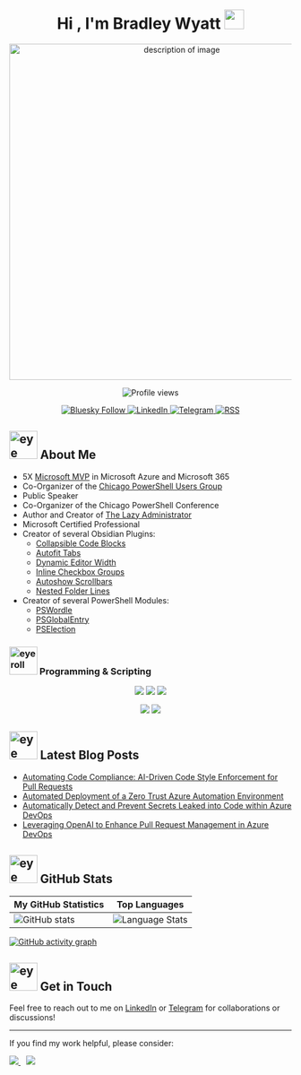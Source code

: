 <h1 align="center">Hi , I'm Bradley Wyatt <img src="https://media.giphy.com/media/hvRJCLFzcasrR4ia7z/giphy.gif" width="35"></h1>
<p align="center">
  <img src="https://www.thelazyadministrator.com/wp-content/uploads/2025/01/nicewall-removebg.png" alt="description of image" width="600">
</p>

<p align="center">
  <img src="https://komarev.com/ghpvc/?username=bwya77&style=flat-square" alt="Profile views" />
</p>

<div align="center">
  <p>
    <a href="https://bsky.app/profile/thelazyadministrator.com">
      <img src="https://img.shields.io/badge/Bluesky-0285FF?style=for-the-badge&logo=Bluesky&logoColor=white" alt="Bluesky Follow"/>
    </a>
    <a href="https://www.linkedin.com/in/bradleywyatt/">
      <img src="https://img.shields.io/badge/linkedin-%230077B5.svg?style=for-the-badge&logo=linkedin&logoColor=white" alt="LinkedIn"/>
    </a>
    <a href="https://t.me/bradwyatt">
      <img src="https://img.shields.io/badge/Telegram-2CA5E0?style=for-the-badge&logo=telegram&logoColor=white" alt="Telegram"/>
    </a>
     <a href="https://www.thelazyadministrator.com/feed/">
      <img src="https://img.shields.io/badge/rss-F88900?style=for-the-badge&logo=rss&logoColor=white" alt="RSS"/>
    </a>
  </p>
</div>




## <img src="https://github.com/goforbg/telegram-emoji-gifs/blob/master/awkward-smile.gif?raw=true" alt="eye roll" width="50" /> About Me

- 5X [Microsoft MVP](https://mvp.microsoft.com/en-US/MVP/profile/3c6509ea-7eb7-ea11-a812-000d3a8dfe0d) in Microsoft Azure and Microsoft 365
- Co-Organizer of the [Chicago PowerShell Users Group](https://www.meetup.com/meetup-group-qfbaqcoi/)
- Public Speaker
- Co-Organizer of the Chicago PowerShell Conference
- Author and Creator of [The Lazy Administrator](https://www.thelazyadministrator.com)
- Microsoft Certified Professional
- Creator of several Obsidian Plugins:
  - [Collapsible Code Blocks](https://github.com/bwya77/collapsible-code-blocks)
  - [Autofit Tabs](https://github.com/bwya77/autofit-tabs)
  - [Dynamic Editor Width](https://github.com/bwya77/dynamic-editor-width)
  - [Inline Checkbox Groups](https://github.com/bwya77/Inline-Checkbox-Groups)
  - [Autoshow Scrollbars](https://github.com/bwya77/autoshow-scrollbars)
  - [Nested Folder Lines](https://github.com/bwya77/nested-folder-lines)
- Creator of several PowerShell Modules:
  - [PSWordle](https://www.powershellgallery.com/packages/PSWordle/0.0.8)
  - [PSGlobalEntry](https://www.powershellgallery.com/packages/PSGlobalEntry/1.0.0)
  - [PSElection](https://www.powershellgallery.com/packages/PSElection/2.0.0.4)
 

### <img src="https://github.com/goforbg/telegram-emoji-gifs/blob/master/guy-with-laptop-1.gif?raw=true" alt="eye roll" width="50" /> Programming & Scripting
<div align="center">
  <p>
    <img src="https://img.shields.io/badge/PowerShell-%235391FE.svg?style=for-the-badge&logo=powershell&logoColor=white"/>
    <img src="https://img.shields.io/badge/python-3670A0?style=for-the-badge&logo=python&logoColor=ffdd54"/>
    <img src="https://img.shields.io/badge/typescript-%23007ACC.svg?style=for-the-badge&logo=typescript&logoColor=white"/>
  </p>
  <p>
    <img src="https://img.shields.io/badge/css3-%231572B6.svg?style=for-the-badge&logo=css3&logoColor=white"/>
    <img src="https://img.shields.io/badge/javascript-%23323330.svg?style=for-the-badge&logo=javascript&logoColor=%23F7DF1E"/>
  </p>
</div>

## <img src="https://github.com/goforbg/telegram-emoji-gifs/blob/master/pencil-writing.gif?raw=true" alt="eye roll" width="50" /> Latest Blog Posts
- [Automating Code Compliance: AI-Driven Code Style Enforcement for Pull Requests](https://www.thelazyadministrator.com/2025/01/31/automating-code-compliance-ai-driven-powershell-style-enforcement-for-pull-requests/)
- [Automated Deployment of a Zero Trust Azure Automation Environment](https://www.thelazyadministrator.com/2024/12/30/automated-deployment-of-a-zero-trust-azure-automation-environment/)
- [Automatically Detect and Prevent Secrets Leaked into Code within Azure DevOps](https://www.thelazyadministrator.com/2024/12/09/automatically-detect-and-prevent-secrets-leaked-into-code-within-azure-devops/)
- [Leveraging OpenAI to Enhance Pull Request Management in Azure DevOps](https://www.thelazyadministrator.com/2024/06/24/leveraging-openai-to-enhance-pull-request-management-in-azure-devops/)


## <img src="https://github.com/goforbg/telegram-emoji-gifs/blob/master/star.gif?raw=true" alt="eye roll" width="50" /> GitHub Stats
| My GitHub Statistics | Top Languages |
| --- | --- |
| ![GitHub stats](https://github-readme-stats.vercel.app/api?username=bwya77&show_icons=true&theme=react&card_width=500) | ![Language Stats](https://github-readme-stats.vercel.app/api/top-langs/?username=bwya77&layout=compact&theme=react&width=500) |

[![GitHub activity graph](https://github-readme-activity-graph.vercel.app/graph?username=bwya77&theme=react)](https://github.com/ashutosh00710/github-readme-activity-graph)



## <img src="https://github.com/goforbg/telegram-emoji-gifs/blob/master/mail-box.gif?raw=true" alt="eye roll" width="50" /> Get in Touch
Feel free to reach out to me on [LinkedIn](https://www.linkedin.com/in/bradleywyatt/) or [Telegram](https://t.me/bradwyatt) for collaborations or discussions!

---

If you find my work helpful, please consider:

<a href="https://www.buymeacoffee.com/bwya77" style="margin-right: 10px;">
    <img src="https://img.shields.io/badge/Buy%20Me%20a%20Coffee-ffdd00?style=for-the-badge&logo=buy-me-a-coffee&logoColor=black" />
</a>
<a href="https://github.com/sponsors/bwya77">
    <img src="https://img.shields.io/badge/sponsor-30363D?style=for-the-badge&logo=GitHub-Sponsors&logoColor=#EA4AAA" />
</a>
